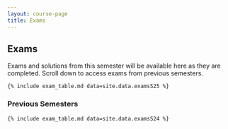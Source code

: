 ```yaml
---
layout: course-page
title: Exams
---
```


## Exams

Exams and solutions from this semester will be available here as they are completed. Scroll down to access exams from previous semesters.

	{% include exam_table.md data=site.data.examsS25 %}
	
### Previous Semesters


	{% include exam_table.md data=site.data.examsS24 %}

